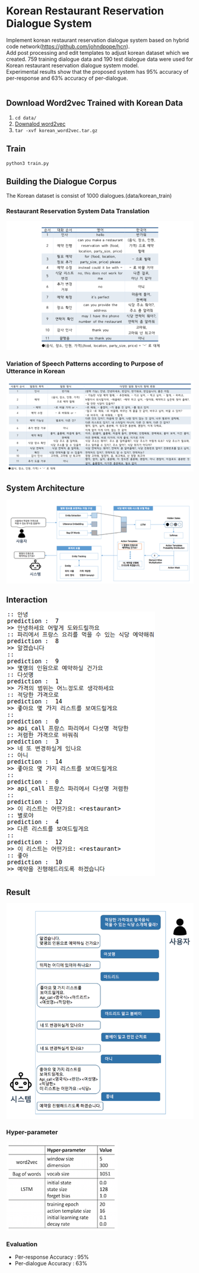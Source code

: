 # Korean Restaurant Reservation Dialogue System
Implement korean restaurant reservation dialogue system based on hybrid code network(https://github.com/johndpope/hcn).
<br>Add post processing and edit templates to adjust korean dataset which we created. 759 training dialogue data and 190 test dialogue data were used for Korean restaurant reservation dialogue system model. <br>Experimental results show that the proposed system has 95% accuracy of per-response and 63% accuracy of per-dialogue.
<br><br>
## Download Word2vec Trained with Korean Data 
1. ```cd data/ ```
2. [Downalod word2vec](https://koreaoffice-my.sharepoint.com/personal/judelee93_office365_korea_ac_kr/_layouts/15/guestaccess.aspx?docid=0bb7c7215512c45dda72a0ac5a01c4175&authkey=Aa9oWjzy0H6efrc04edY8rY)
3. ```tar -xvf korean_word2vec.tar.gz```

## Train
```
python3 train.py
```
## Building the Dialogue Corpus
The Korean dataset is consist of 1000 dialogues.(data/korean_train)
### Restaurant Reservation System Data Translation
![150](./img/data_table_1.png)

### Variation of Speech Patterns according to Purpose of Utterance in Korean
![](./img/data_table_2.png)

## System Architecture
![250](./img/proposed_methods.png)

## Interaction
![250](./img/example.png)

## Result
![](./img/interact_2.png)

### Hyper-parameter
![50](./img/hyper.png)

### Evaluation
- Per-response Accuracy : 95%<br>
- Per-dialogue Accuracy : 63%
